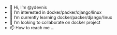 - 👋 Hi, I’m @ydevnis
- 👀 I’m interested in docker/packer/django/linux
- 🌱 I’m currently learning docker/packer/django/linux
- 💞️ I’m looking to collaborate on docker project
- 📫 How to reach me ...

<!---
ydevnis/ydevnis is a ✨ special ✨ repository because its `README.md` (this file) appears on your GitHub profile.
You can click the Preview link to take a look at your changes.
--->
